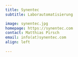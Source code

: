 ```yaml
---
title: Synentec
subtitle: Laborautomatisierung

image: synentec.jpg
homepage: https://synentec.com
contact: Matthias Pirsch
email: info(at)synentec.com
align: left
  
---
```


